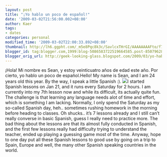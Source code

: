```yaml
---
layout: post
title: "¡Yo hablo un poco de español!"
date: '2009-03-02T21:56:00.002+08:00'
author: Kaer
tags:
- dates
categories: personal
modified_time: '2009-03-02T22:00:33.892+08:00'
thumbnail: http://lh6.ggpht.com/_m5e8Pqc8k3c/SavlcxTHrGI/AAAAAAAAFto/f7gMCLADy7E/s72-c/hola%20logo_thumb%5B11%5D.jpg?imgmax=800
blogger_id: tag:blogger.com,1999:blog-5086583722519664585.post-850796286536550766
blogger_orig_url: http://geek-looking-glass.blogspot.com/2009/03/yo-hablo-un-poco-de-espanol.html
---
```


¡Hola! Mi nombre es Sean, y estoy veinticuatro años de 
edad este año. Por cierto, yo hablo un poco de español.Hello! My name is Sean, and I am 24 years old this year. By 
the way, I speak a little Spanish :). ![](http://lh4.ggpht.com/_m5e8Pqc8k3c/Savlbe2XrOI/AAAAAAAAFtk/f-rdT2hcL9c/s1600/hola%20logo%5B13%5D.jpg)I started Spanish lessons on Jan 21, and it runs every 
Saturday for 2 hours. I am currently into my 7th lesson now and while its 
difficult, its actually quite fun. The challenge is that learning any language 
needs alot of time and effort, which is something I am lacking. Normally, I 
only spend the Saturday as my so-called Spanish day, heh.. sometimes rushing 
homework in the morning before heading to classes. Oh 
shucks.. it’s 7 lessons already and I still can’t really converse in basic 
Spanish, guess I really need to practice more. The bad thing about the lessons 
are that its almost fully conducted in Spanish, and the first few lessons 
really had difficulty trying to understand the teacher, ended up playing a 
guessing game most of the time. Anyway, hope to one day put all these Spanish 
lessons to good use by going on a trip to Spain, Europe and well, the many 
other Spanish speaking countries in the world. 